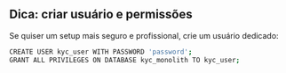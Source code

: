 

## Dica: criar usuário e permissões
Se quiser um setup mais seguro e profissional, crie um usuário dedicado:
```sh
CREATE USER kyc_user WITH PASSWORD 'password';
GRANT ALL PRIVILEGES ON DATABASE kyc_monolith TO kyc_user;
```
